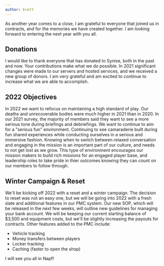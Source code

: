 ```yaml
---
author: brett
---
```

As another year comes to a close, I am grateful to everyone that joined us in contracts, and for the memories we have created together. I am looking forward to entering the next year with you all.

## Donations

I would like to thank everyone that has donated to Synixe, both in the past and now.
Your contributions make what we do possible. In 2021 significant changes were made to our servers and hosted services, and we received a new group of donors.
I am very grateful and am excited to continue to increase what we are able to accomplish.

## 2022 Objectives

In 2022 we want to refocus on maintaining a high standard of play. Our deaths and unrecoverable bodies were much higher in 2021 than in 2020. In our 2021 survey, the majority of members said they want to see a more serious tone during briefings and debriefings. We want to continue to aim for a "serious fun" environment. Continuing to see camaraderie built during fun shared experiences while conducting ourselves in a serious and immersive fashion.
Knowing when to switch between relaxed conversation and engaging in the mission is an important part of our culture, and needs to not get lost as we grow. This type of environment encourages our mission makers to build rich missions for an engaged player base, and leadership roles to take pride in thier outcomes knowing they can count on our members to follow through.

## Winter Campaign & Reset

We'll be kicking off 2022 with a reset and a winter campaign. The decision to reset was not an easy one, but we will be going into 2022 with a fresh slate and additional features in our PMC system. Our new SOP, which will be released in the next few weeks, will outline new guidelines for managing your bank account.
We will be keeping our current starting balance of $3,500 and equipment costs, but we'll be slightly increasing the payouts for contracts. Other features added to the PMC include:

- Vehicle tracking
- Money transfers between players
- Locker tracking
- Caching (faster to open the shop)

I will see you all in Napf!
